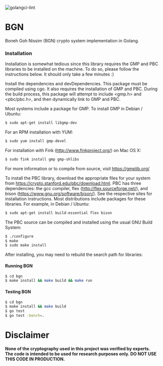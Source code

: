 ![golangci-lint](https://github.com/sachaservan/bgn/workflows/golangci-lint/badge.svg)

# BGN
Boneh Goh Nissim (BGN) crypto system implementation in Golang.

### Installation

Installation is somewhat tedious since this library requires the GMP and PBC libraries to be installed on the machine. 
To do so, please follow the instructions below. It should only take a few minutes :) 

Install the dependencies and devDependencies.
This package must be compiled using cgo. It also requires the installation of GMP and PBC. During the build process, this package will attempt to include <gmp.h> and <pbc/pbc.h>, and then dynamically link to GMP and PBC.

Most systems include a package for GMP. To install GMP in Debian / Ubuntu:

```sh
$ sudo apt-get install libgmp-dev
```
For an RPM installation with YUM:
```sh
$ sudo yum install gmp-devel
```
For installation with Fink (http://www.finkproject.org/) on Mac OS X:
```sh
$ sudo fink install gmp gmp-shlibs
```
For more information or to compile from source, visit https://gmplib.org/

To install the PBC library, download the appropriate files for your system from https://crypto.stanford.edu/pbc/download.html. PBC has three dependencies: the gcc compiler, flex (http://flex.sourceforge.net/), and bison (https://www.gnu.org/software/bison/). See the respective sites for installation instructions. Most distributions include packages for these libraries. For example, in Debian / Ubuntu:
```sh
$ sudo apt-get install build-essential flex bison
```
The PBC source can be compiled and installed using the usual GNU Build System:

```sh
$ ./configure
$ make
$ sudo make install
```
After installing, you may need to rebuild the search path for libraries:

#### Running BGN
```sh
$ cd bgn
$ make install && make build && make run
```

#### Testing BGN
```sh
$ cd bgn
$ make install && make build
$ go test
$ go test -bench=.
```

# Disclaimer
**None of the cryptography used in this project was verified by experts. The code is intended to be used for research purposes only. DO NOT USE THIS CODE IN PRODUCTION.**

